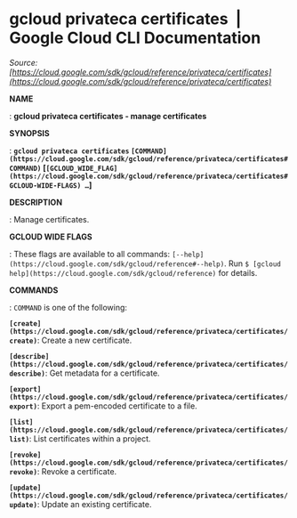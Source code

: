 # gcloud privateca certificates  |  Google Cloud CLI Documentation

*Source: [https://cloud.google.com/sdk/gcloud/reference/privateca/certificates](https://cloud.google.com/sdk/gcloud/reference/privateca/certificates)*

**NAME**

: **gcloud privateca certificates - manage certificates**

**SYNOPSIS**

: **`gcloud privateca certificates` `[COMMAND](https://cloud.google.com/sdk/gcloud/reference/privateca/certificates#COMMAND)` [`[GCLOUD_WIDE_FLAG](https://cloud.google.com/sdk/gcloud/reference/privateca/certificates#GCLOUD-WIDE-FLAGS) …`]**

**DESCRIPTION**

: Manage certificates.

**GCLOUD WIDE FLAGS**

: These flags are available to all commands: `[--help](https://cloud.google.com/sdk/gcloud/reference#--help)`.
Run `$ [gcloud help](https://cloud.google.com/sdk/gcloud/reference)` for details.

**COMMANDS**

: ``COMMAND`` is one of the following:

**`[create](https://cloud.google.com/sdk/gcloud/reference/privateca/certificates/create)`**:
Create a new certificate.

**`[describe](https://cloud.google.com/sdk/gcloud/reference/privateca/certificates/describe)`**:
Get metadata for a certificate.

**`[export](https://cloud.google.com/sdk/gcloud/reference/privateca/certificates/export)`**:
Export a pem-encoded certificate to a file.

**`[list](https://cloud.google.com/sdk/gcloud/reference/privateca/certificates/list)`**:
List certificates within a project.

**`[revoke](https://cloud.google.com/sdk/gcloud/reference/privateca/certificates/revoke)`**:
Revoke a certificate.

**`[update](https://cloud.google.com/sdk/gcloud/reference/privateca/certificates/update)`**:
Update an existing certificate.